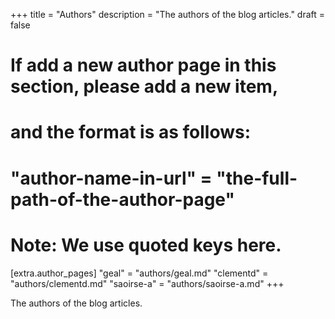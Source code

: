 +++
title = "Authors"
description = "The authors of the blog articles."
draft = false

# If add a new author page in this section, please add a new item,
# and the format is as follows:
#
# "author-name-in-url" = "the-full-path-of-the-author-page"
#
# Note: We use quoted keys here.
[extra.author_pages]
"geal" = "authors/geal.md"
"clementd" = "authors/clementd.md"
"saoirse-a" = "authors/saoirse-a.md"
+++

The authors of the blog articles.
